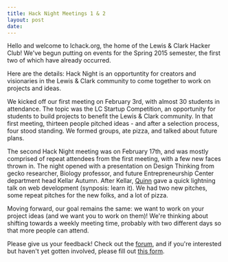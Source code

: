 ```yaml
---
title: Hack Night Meetings 1 & 2
layout: post
date:
---
```

Hello and welcome to lchack.org, the home of the Lewis & Clark Hacker Club! We've begun putting on events for the Spring 2015 semester, the first two of which have already occurred.

Here are the details:
Hack Night is an opportuntity for creators and visionaries in the Lewis & Clark community to come together to work on projects and ideas.

We kicked off our first meeting on February 3rd, with almost 30 students in attendance. The topic was the LC Startup Competition, an opportunity for students to build projects to benefit the Lewis & Clark community. In that first meeting, thirteen people pitched ideas - and after a selection process, four stood standing. We formed groups, ate pizza, and talked about future plans.

The second Hack Night meeting was on February 17th, and was mostly comprised of repeat attendees from the first meeting, with a few new faces thrown in. The night opened with a presentation on Design Thinking from gecko researcher, Biology professor, and future Entrepreneurship Center department head Kellar Autumn. After Kellar, [Quinn](http://qrohlf.com) gave a quick lightning talk on web development (synposis: learn it). We had two new pitches, some repeat pitches for the new folks, and a lot of pizza.

Moving forward, our goal remains the same: we want to work on your project ideas (and we want you to work on them)!
We're thinking about shifting towards a weekly meeting time, probably with two different days so that more people can attend.

Please give us your feedback! Check out the [forum](http://forum.lchack.org), and if you're interested but haven't yet gotten involved, please fill out [this form](http://goo.gl/forms/4ZavYiDd0u).